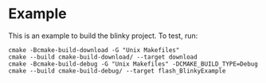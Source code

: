 # Example

This is an example to build the blinky project. To test, run:

```
cmake -Bcmake-build-download -G "Unix Makefiles"
cmake --build cmake-build-download/ --target download
cmake -Bcmake-build-debug -G "Unix Makefiles" -DCMAKE_BUILD_TYPE=Debug
cmake --build cmake-build-debug/ --target flash_BlinkyExample 
```
